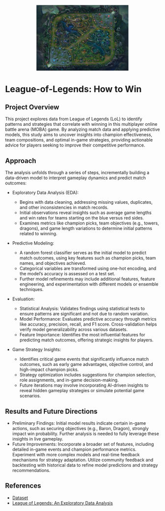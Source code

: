 <p align="center">
  <img src="./lol.png" alt="Description of image" width="300">
</p>


# League-of-Legends: How to Win

## Project Overview
This project explores data from League of Legends (LoL) to identify patterns and strategies that correlate with winning in this multiplayer online battle arena (MOBA) game. By analyzing match data and applying predictive models, this study aims to uncover insights into champion effectiveness, team compositions, and optimal in-game strategies, providing actionable advice for players seeking to improve their competitive performance.

## Approach
The analysis unfolds through a series of steps, incrementally building a data-driven model to interpret gameplay dynamics and predict match outcomes:

* Exploratory Data Analysis (EDA):

  * Begins with data cleaning, addressing missing values, duplicates, and other inconsistencies in match records.
  * Initial observations reveal insights such as average game lengths and win rates for teams starting on the blue versus red sides.
  * Examines metrics like champion picks, team objectives (e.g., towers, dragons), and game length variations to determine initial patterns related to winning.
* Predictive Modeling:

  * A random forest classifier serves as the initial model to predict match outcomes, using key features such as champion picks, team names, and objectives achieved.
  * Categorical variables are transformed using one-hot encoding, and the model’s accuracy is assessed on a test set.
  * Further model refinements may include additional features, feature engineering, and experimentation with different models or ensemble techniques.
* Evaluation:

  * Statistical Analysis: Validates findings using statistical tests to ensure patterns are significant and not due to random variation.
  * Model Performance: Evaluates predictive accuracy through metrics like accuracy, precision, recall, and F1 score. Cross-validation helps verify model generalizability across various datasets.
  * Feature Importance: Identifies the most influential features for predicting match outcomes, offering strategic insights for players.
* Game Strategy Insights:

  * Identifies critical game events that significantly influence match outcomes, such as early game advantages, objective control, and high-impact champion picks.
  * Strategy optimization includes suggestions for champion selection, role assignments, and in-game decision-making.
  * Future iterations may involve incorporating AI-driven insights to reveal hidden gameplay strategies or simulate potential game scenarios.
## Results and Future Directions
* Preliminary Findings: Initial model results indicate certain in-game actions, such as securing objectives (e.g., Baron, Dragon), strongly impact win probability. Further analysis is needed to fully leverage these insights in live gameplay.
* Future Improvements:
Incorporate a broader set of features, including detailed in-game events and champion performance metrics.
Experiment with more complex models and real-time feedback mechanisms for strategy adaptation.
Utilize community feedback and backtesting with historical data to refine model predictions and strategy recommendations.
## References

* [Dataset](https://www.kaggle.com/datasets/chuckephron/leagueoflegends)
* [League of Legends: An Exploratory Data Analysis](https://ucladatares.medium.com/league-of-legends-an-exploratory-data-analysis-11f6022f18be)
